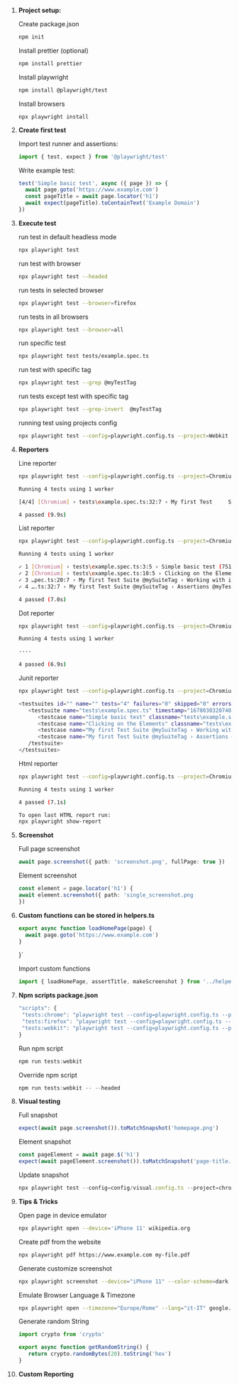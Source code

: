 1. **Project setup:**

   Create package.json

   ```bash
   npm init
   ```

   Install prettier (optional)

   ```bash
   npm install prettier
   ```

   Install playwright

   ```bash
   npm install @playwright/test
   ```

   Install browsers

   ```
   npx playwright install
   ```

2. **Create first test**

   Import test runner and assertions:

   ```typescript
   import { test, expect } from '@playwright/test'
   ```

   Write example test:

   ```typescript
   test('Simple basic test', async ({ page }) => {
     await page.goto('https://www.example.com')
     const pageTitle = await page.locator('h1')
     await expect(pageTitle).toContainText('Example Domain')
   })
   ```

3. **Execute test**

   run test in default headless mode

   ```bash
   npx playwright test
   ```

   run test with browser

   ```bash
   npx playwright test --headed
   ```

   run tests in selected browser

   ```bash
   npx playwright test --browser=firefox
   ```

   run tests in all browsers

   ```bash
   npx playwright test --browser=all
   ```

   run specific test

   ```bash
   npx playwright test tests/example.spec.ts
   ```

   run test with specific tag

   ```bash
   npx playwright test --grep @myTestTag
   ```

   run tests except test with specific tag

   ```bash
   npx playwright test --grep-invert  @myTestTag
   ```

   running test using projects config

   ```bash
   npx playwright test --config=playwright.config.ts --project=Webkit
   ```

4. **Reporters**

   Line reporter

   ```bash
   npx playwright test --config=playwright.config.ts --project=Chromium --reporter=line
   ```

   ```bash
   Running 4 tests using 1 worker

   [4/4] [Chromium] › tests\example.spec.ts:32:7 › My first Test     Suite @mySuiteTag ›

   4 passed (9.9s)
   ```

   List reporter

   ```bash
   npx playwright test --config=playwright.config.ts --project=Chromium --reporter=list
   ```

   ```bash
   Running 4 tests using 1 worker

   ✓ 1 [Chromium] › tests\example.spec.ts:3:5 › Simple basic test (751ms)
   ✓ 2 [Chromium] › tests\example.spec.ts:10:5 › Clicking on the Elements (2.0s)
   ✓ 3 …pec.ts:20:7 › My first Test Suite @mySuiteTag › Working with inputs (2.8s)
   ✓ 4 ….ts:32:7 › My first Test Suite @mySuiteTag › Assertions @myTestTag (661ms)

   4 passed (7.0s)
   ```

   Dot reporter

   ```bash
   npx playwright test --config=playwright.config.ts --project=Chromium --reporter=dot
   ```

   ```bash
   Running 4 tests using 1 worker

   ····

   4 passed (6.9s)
   ```

   Junit reporter

   ```bash
   npx playwright test --config=playwright.config.ts --project=Chromium --reporter=junit
   ```

   ```bash
   <testsuites id="" name="" tests="4" failures="0" skipped="0" errors="0" time="16.84699699997902">
      <testsuite name="tests\example.spec.ts" timestamp="1678030320748" hostname="Chromium" tests="4" failures="0" skipped="0" time="16.105" errors="0">
         <testcase name="Simple basic test" classname="tests\example.spec.ts" time="2.268"></testcase>
         <testcase name="Clicking on the Elements" classname="tests\example.spec.ts" time="2.606"></testcase>
         <testcase name="My first Test Suite @mySuiteTag › Working with inputs" classname="tests\example.spec.ts" time="2.19"></testcase>
         <testcase name="My first Test Suite @mySuiteTag › Assertions @myTestTag" classname="tests\example.spec.ts" time="9.041"></testcase>
      /testsuite>
   </testsuites>
   ```

   Html reporter

   ```bash
   npx playwright test --config=playwright.config.ts --project=Chromium --reporter=html
   ```

   ```bash
   Running 4 tests using 1 worker

   4 passed (7.1s)

   To open last HTML report run:
   npx playwright show-report
   ```

5. **Screenshot**

   Full page screenshot

   ```typescript
   await page.screenshot({ path: 'screenshot.png', fullPage: true })
   ```

   Element screenshot

   ```typescript
   const element = page.locator('h1') {
   await element.screenshot({ path: 'single_screenshot.png
   })

   ```

6. **Custom functions can be stored in helpers.ts**

   ```typescript
   export async function loadHomePage(page) {
     await page.goto('https://www.example.com')
   }
   ```

   }`

   Import custom functions

   ```typescript
   import { loadHomePage, assertTitle, makeScreenshot } from '../helpers'
   ```

7. **Npm scripts package.json**

   ```typescript
   "scripts": {
    "tests:chrome": "playwright test --config=playwright.config.ts --project=Chromium",
    "tests:firefox": "playwright test --config=playwright.config.ts --project=Firefox",
    "tests:webkit": "playwright test --config=playwright.config.ts --project=Webkit"
   }
   ```

   Run npm script

   ```typescript
   npm run tests:webkit
   ```

   Override npm script

   ```typescript
   npm run tests:webkit -- --headed
   ```

8. **Visual testing**

   Full snapshot

   ```typescript
   expect(await page.screenshot()).toMatchSnapshot('homepage.png')
   ```

   Element snapshot

   ```typescript
   const pageElement = await page.$('h1')
   expect(await pageElement.screenshot()).toMatchSnapshot('page-title.png')
   ```

   Update snapshot

   ```typescript
   npx playwright test --config=config/visual.config.ts --project=chromium --update-snapshot
   ```

9. **Tips & Tricks**

   Open page in device emulator

   ```bash
   npx playwright open --device='iPhone 11' wikipedia.org
   ```

   Create pdf from the website

   ```bash
   npx playwright pdf https://www.example.com my-file.pdf
   ```

   Generate customize screenshot

   ```bash
   npx playwright screenshot --device="iPhone 11" --color-scheme=dark --wait-for-timeout=1000 twitter.com twitter-iphone-image.png
   ```

   Emulate Browser Language & Timezone

   ```bash
   npx playwright open --timezone="Europe/Rome" --lang="it-IT" google.com
   ```

   Generate random String
   ```typescript
   import crypto from 'crypto'

   export async function getRandomString() {
      return crypto.randomBytes(20).toString('hex')
   }
   ```

10. **Custom Reporting**



